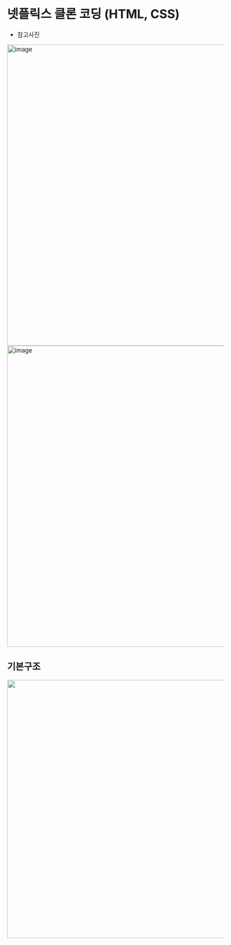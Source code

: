 # 넷플릭스 클론 코딩 (HTML, CSS)
- 참고사진

<img width="700" alt="image" src="https://github.com/junodevv/html-css-study/assets/126752196/d72bd012-069a-4922-900a-38dd1d3f0e99">

<img width="700" alt="image" src="https://github.com/junodevv/html-css-study/assets/126752196/b57257b0-dfe7-425e-a282-c55f533aa29d">

## 기본구조
<img width="600" src="https://github.com/junodevv/html-css-study/assets/126752196/22052009-7fd8-4f96-85d9-08ad37def2fe">

